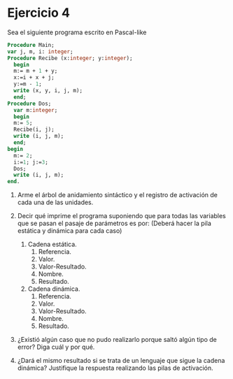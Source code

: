 # Ejercicio 4

Sea el siguiente programa escrito en Pascal-like

```pascal
Procedure Main;
var j, m, i: integer;
Procedure Recibe (x:integer; y:integer);
  begin
  m:= m + 1 + y;
  x:=i + x + j;
  y:=m - 1;
  write (x, y, i, j, m);
  end;
Procedure Dos;
  var m:integer;
  begin
  m:= 5;
  Recibe(i, j);
  write (i, j, m);
  end;
begin
  m:= 2;
  i:=1; j:=3;
  Dos;
  write (i, j, m);
end.
```

1. Arme el árbol de anidamiento sintáctico y el registro de activación de cada una de las unidades.

2. Decir qué imprime el programa suponiendo que para todas las variables que se pasan el pasaje de parámetros es por: (Deberá hacer la pila estática y dinámica para cada caso)
    1. Cadena estática.
       1. Referencia.
       2. Valor.
       3. Valor-Resultado.
       4. Nombre.
       5. Resultado.
    2. Cadena dinámica.
       1. Referencia.
       2. Valor.
       3. Valor-Resultado.
       4. Nombre.
       5. Resultado.
       
3. ¿Existió algún caso que no pudo realizarlo porque saltó algún tipo de error? Diga cuál y por qué.

4. ¿Dará el mismo resultado si se trata de un lenguaje que sigue la cadena dinámica? Justifique la respuesta realizando las pilas de activación.
